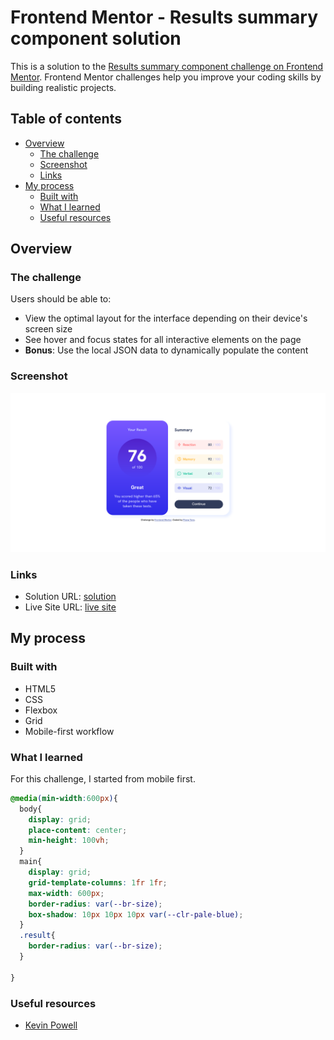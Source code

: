 # Frontend Mentor - Results summary component solution

This is a solution to the [Results summary component challenge on Frontend Mentor](https://www.frontendmentor.io/challenges/results-summary-component-CE_K6s0maV). Frontend Mentor challenges help you improve your coding skills by building realistic projects. 

## Table of contents

- [Overview](#overview)
  - [The challenge](#the-challenge)
  - [Screenshot](#screenshot)
  - [Links](#links)
- [My process](#my-process)
  - [Built with](#built-with)
  - [What I learned](#what-i-learned)
  - [Useful resources](#useful-resources)

## Overview

### The challenge

Users should be able to:

- View the optimal layout for the interface depending on their device's screen size
- See hover and focus states for all interactive elements on the page
- **Bonus**: Use the local JSON data to dynamically populate the content

### Screenshot

![](./screenshot.png)

### Links

- Solution URL: [solution](https://github.com/phangtono/results-summary-component)
- Live Site URL: [live site](https://verdant-buttercream-7d42ac.netlify.app/)

## My process

### Built with

- HTML5
- CSS
- Flexbox
- Grid
- Mobile-first workflow

### What I learned

For this challenge, I started from mobile first.

```css
@media(min-width:600px){
  body{
    display: grid;
    place-content: center;
    min-height: 100vh;
  }
  main{
    display: grid;
    grid-template-columns: 1fr 1fr;
    max-width: 600px;
    border-radius: var(--br-size);
    box-shadow: 10px 10px 10px var(--clr-pale-blue);
  }
  .result{
    border-radius: var(--br-size);
  }

}
```

### Useful resources

- [Kevin Powell](https://www.youtube.com/watch?v=KqFAs5d3Yl8&list=WL&index=15)
